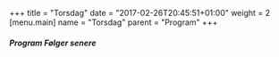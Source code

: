 +++
title = "Torsdag"
date = "2017-02-26T20:45:51+01:00"
weight = 2
[menu.main]
name = "Torsdag"
parent = "Program"
+++

##### Program Følger senere

<!--{{< display_table_csv_program file="content/program/torsdag.csv" class="striped bordered" >}}-->
